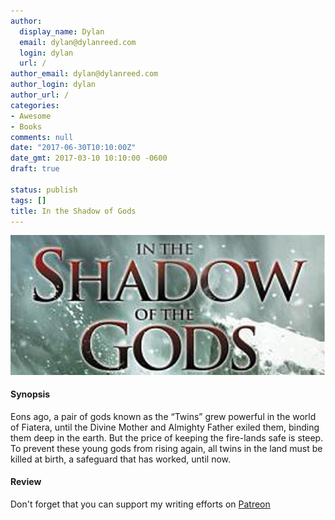 ```yaml
---
author:
  display_name: Dylan
  email: dylan@dylanreed.com
  login: dylan
  url: /
author_email: dylan@dylanreed.com
author_login: dylan
author_url: /
categories:
- Awesome
- Books
comments: null
date: "2017-06-30T10:10:00Z"
date_gmt: 2017-03-10 10:10:00 -0600
draft: true

status: publish
tags: []
title: In the Shadow of Gods
---
```

![In the Shadow of Gods](https://raw.githubusercontent.com/dylanreed/dylan.blog/gh-pages/images/book-review/in-the-shadow-of-the-gods.jpg)

<h4>Synopsis</h4>
Eons ago, a pair of gods known as the “Twins” grew powerful in the world of Fiatera, until the Divine Mother and Almighty Father exiled them, binding them deep in the earth. But the price of keeping the fire-lands safe is steep. To prevent these young gods from rising again, all twins in the land must be killed at birth, a safeguard that has worked, until now. 



<h4>Review</h4>



Don't forget that you can support my writing efforts on [Patreon](https://www.patreon.com/dylanreed)